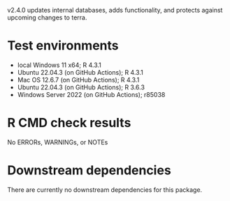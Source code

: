 v2.4.0 updates internal databases, adds functionality, and protects against upcoming changes to terra.

# Test environments
* local Windows 11 x64; R 4.3.1
* Ubuntu 22.04.3 (on GitHub Actions); R 4.3.1
* Mac OS 12.6.7 (on GitHub Actions); R 4.3.1
* Ubuntu 22.04.3 (on GitHub Actions); R 3.6.3
* Windows Server 2022 (on GitHub Actions); r85038

# R CMD check results
No ERRORs, WARNINGs, or NOTEs

# Downstream dependencies
There are currently no downstream dependencies for this package.
